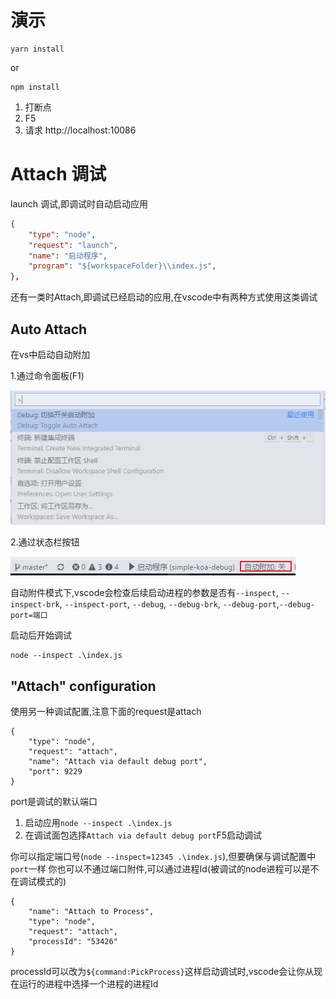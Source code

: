 # 演示

```
yarn install
```
or
```
npm install
```

1.  打断点
2.  F5
3.  请求 http://localhost:10086

# Attach 调试

launch 调试,即调试时自动启动应用

``` JSON
{
    "type": "node",
    "request": "launch",
    "name": "启动程序",
    "program": "${workspaceFolder}\\index.js",
},
```

还有一类时Attach,即调试已经启动的应用,在vscode中有两种方式使用这类调试

## Auto Attach

在vs中启动自动附加 

1.通过命令面板(F1)  

![](./imgs/Snipaste_2018-05-27_13-39-53.png)

2.通过状态栏按钮  

![](./imgs/Snipaste_2018-05-27_13-41-14.png)

自动附件模式下,vscode会检查后续启动进程的参数是否有`--inspect`, `--inspect-brk`, `--inspect-port`, `--debug`, `--debug-brk`, `--debug-port`,`--debug-port=端口`

启动后开始调试

```
node --inspect .\index.js
```

## "Attach" configuration

使用另一种调试配置,注意下面的request是attach
```
{
    "type": "node",
    "request": "attach",
    "name": "Attach via default debug port",
    "port": 9229
}
```
port是调试的默认端口

1. 启动应用`node --inspect .\index.js`
2. 在调试面包选择`Attach via default debug port`F5启动调试

你可以指定端口号(`node --inspect=12345 .\index.js`),但要确保与调试配置中`port`一样
你也可以不通过端口附件,可以通过进程Id(被调试的node进程可以是不在调试模式的)

```
{
    "name": "Attach to Process",
    "type": "node",
    "request": "attach",
    "processId": "53426"
}
```

processId可以改为`${command:PickProcess}`这样启动调试时,vscode会让你从现在运行的进程中选择一个进程的进程Id
